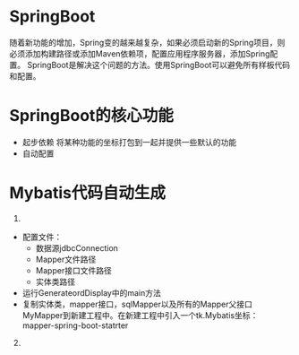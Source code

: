 # SpringBoot
随着新功能的增加，Spring变的越来越复杂，如果必须启动新的Spring项目，则必须添加构建路径或添加Maven依赖项，配置应用程序服务器，添加Spring配置。
SpringBoot是解决这个问题的方法。使用SpringBoot可以避免所有样板代码和配置。


# SpringBoot的核心功能
- 起步依赖
将某种功能的坐标打包到一起并提供一些默认的功能
- 自动配置

# Mybatis代码自动生成
1. 
- 配置文件：
    - 数据源jdbcConnection
    - Mapper文件路径
    - Mapper接口文件路径
    - 实体类路径
- 运行GenerateordDisplay中的main方法
- 复制实体类，mapper接口，sqlMapper以及所有的Mapper父接口MyMapper到新建工程中。在新建工程中引入一个tk.Mybatis坐标：  mapper-spring-boot-statrter

2. 

